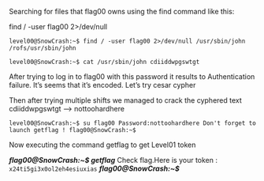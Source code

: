 Searching for files that flag00 owns using the find command like this:

find / -user flag00 2>/dev/null 

`level00@SnowCrash:~$ find / -user flag00 2>/dev/null
/usr/sbin/john
/rofs/usr/sbin/john`

`level00@SnowCrash:~$ cat /usr/sbin/john
cdiiddwpgswtgt`

After trying to log in to flag00 with this password it results to Authentication failure. It’s seems that it’s encoded. Let’s try cesar cypher 

Then after trying multiple shifts we managed to crack the cyphered text cdiiddwpgswtgt —> nottoohardhere

`level00@SnowCrash:~$ su flag00
Password:nottoohardhere
Don't forget to launch getflag !
flag00@SnowCrash:~$`

Now executing the command getflag to get Level01 token 

***flag00@SnowCrash:~$ getflag***
Check flag.Here is your token : `x24ti5gi3x0ol2eh4esiuxias`
***flag00@SnowCrash:~$***
